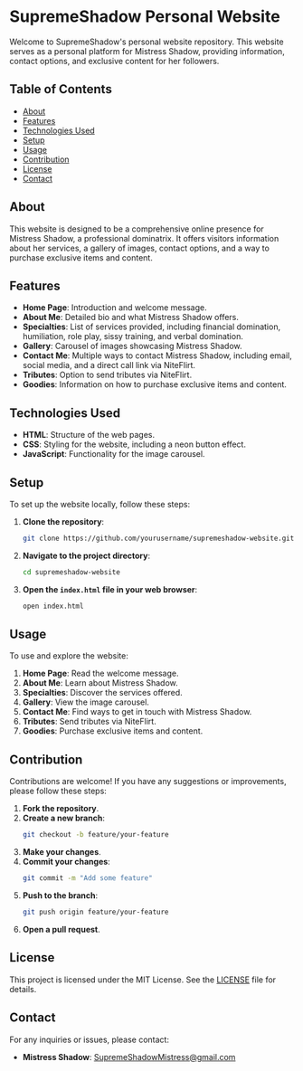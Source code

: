 # SupremeShadow Personal Website

Welcome to SupremeShadow's personal website repository. This website serves as a personal platform for Mistress Shadow, providing information, contact options, and exclusive content for her followers.

## Table of Contents
- [About](#about)
- [Features](#features)
- [Technologies Used](#technologies-used)
- [Setup](#setup)
- [Usage](#usage)
- [Contribution](#contribution)
- [License](#license)
- [Contact](#contact)

## About
This website is designed to be a comprehensive online presence for Mistress Shadow, a professional dominatrix. It offers visitors information about her services, a gallery of images, contact options, and a way to purchase exclusive items and content.

## Features
- **Home Page**: Introduction and welcome message.
- **About Me**: Detailed bio and what Mistress Shadow offers.
- **Specialties**: List of services provided, including financial domination, humiliation, role play, sissy training, and verbal domination.
- **Gallery**: Carousel of images showcasing Mistress Shadow.
- **Contact Me**: Multiple ways to contact Mistress Shadow, including email, social media, and a direct call link via NiteFlirt.
- **Tributes**: Option to send tributes via NiteFlirt.
- **Goodies**: Information on how to purchase exclusive items and content.

## Technologies Used
- **HTML**: Structure of the web pages.
- **CSS**: Styling for the website, including a neon button effect.
- **JavaScript**: Functionality for the image carousel.

## Setup
To set up the website locally, follow these steps:

1. **Clone the repository**:
   ```bash
   git clone https://github.com/yourusername/supremeshadow-website.git
   ```
2. **Navigate to the project directory**:
   ```bash
   cd supremeshadow-website
   ```
3. **Open the `index.html` file in your web browser**:
   ```bash
   open index.html
   ```

## Usage
To use and explore the website:

1. **Home Page**: Read the welcome message.
2. **About Me**: Learn about Mistress Shadow.
3. **Specialties**: Discover the services offered.
4. **Gallery**: View the image carousel.
5. **Contact Me**: Find ways to get in touch with Mistress Shadow.
6. **Tributes**: Send tributes via NiteFlirt.
7. **Goodies**: Purchase exclusive items and content.

## Contribution
Contributions are welcome! If you have any suggestions or improvements, please follow these steps:

1. **Fork the repository**.
2. **Create a new branch**:
   ```bash
   git checkout -b feature/your-feature
   ```
3. **Make your changes**.
4. **Commit your changes**:
   ```bash
   git commit -m "Add some feature"
   ```
5. **Push to the branch**:
   ```bash
   git push origin feature/your-feature
   ```
6. **Open a pull request**.

## License
This project is licensed under the MIT License. See the [LICENSE](LICENSE) file for details.

## Contact
For any inquiries or issues, please contact:

- **Mistress Shadow**: [SupremeShadowMistress@gmail.com](mailto:SupremeShadowMistress@gmail.com)
